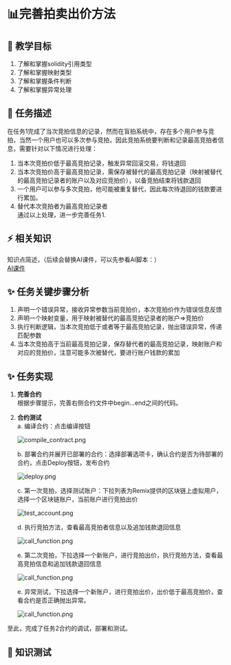 # 📊完善拍卖出价方法

## **🚧 教学目标**

1. 了解和掌握solidity引用类型
2. 了解和掌握映射类型
3. 了解和掌握条件判断
4. 了解和掌握异常处理

## **💚 任务描述**

 在任务1完成了当次竞拍信息的记录，然而在盲拍系统中，存在多个用户参与竞拍，当然一个用户也可以多次参与竞拍，因此竞拍系统要判断和记录最高竞拍者信息，需要针对以下情况进行处理：
    
1. 当本次竞拍价低于最高竞拍记录，触发异常回滚交易，将钱退回   
2. 当本次竞拍价高于最高竞拍记录，需保存被替代的最高竞拍记录（映射被替代的最高竞拍记录者的账户以及对应竞拍价），以备竞拍结束将钱款退回
3. 一个用户可以参与多次竞拍，他可能被重复替代，因此每次待退回的钱款要进行累加。  
4. 替代本次竞拍者为最高竞拍记录者  
通过以上处理，进一步完善任务1.  

## **⚡ 相关知识**
知识点简述，（后续会替换AI课件，可以先参看AI脚本：）  
[AI课件](https://docs.qq.com/sheet/DSmdHWWNoT25LTENl?tab=e6n1tf)  
   

## **✨ 任务关键步骤分析**

1. 声明一个错误异常，接收异常参数当前竞拍价，本次竞拍价作为错误信息反馈
2. 声明一个映射变量，用于映射被替代的最高竞拍记录者的账户=>竞拍价
3. 执行判断逻辑，当本次竞拍低于或者等于最高竞拍记录，抛出错误异常，传递匹配参数
4. 当本次竞拍高于当前最高竞拍记录，保存替代者的最高竞拍记录，映射账户和对应的竞拍价，注意可能多次被替代，要进行账户钱款的累加

## **✨ 任务实现**
1. **完善合约**  
    根据步骤提示，完善右侧合约文件中begin...end之间的代码。
3. **合约测试**  
   a. 编译合约：点击编译按钮

   ![compile_contract.png](https://ed3academy.xyz/github/courses/Bid_Master/compile_contract.png)

   b. 部署合约并展开已部署的合约：选择部署选项卡，确认合约是否为待部署的合约，点击Deploy按钮，发布合约

   ![deploy.png](https://i.postimg.cc/bNkcRvZs/2.png)

   c. 第一次竞拍，选择测试账户：下拉列表为Remix提供的区块链上虚拟用户，选择一个区块链账户，当前账户进行竞拍出价

   ![test_account.png](https://i.postimg.cc/vBtbXHqr/5.png)

   d. 执行竞拍方法，查看最高竞拍者信息以及追加钱款退回信息

   ![call_function.png](https://i.postimg.cc/m2BkMKDf/12.png)

   e. 第二次竞拍，下拉选择一个新账户，进行竞拍出价，执行竞拍方法，查看最高竞拍信息和追加钱款退回信息

   ![call_function.png](https://i.postimg.cc/SN1XhDyB/13.png)  

    e. 异常测试，下拉选择一个新账户，进行竞拍出价，出价低于最高竞拍价，查看合约是否正确抛出异常。

   ![call_function.png](https://i.postimg.cc/DZrzW3tN/18.png)   

至此，完成了任务2合约的调试，部署和测试。
## **🌸 知识测试**  